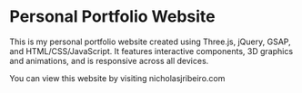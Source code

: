 # Personal Portfolio Website

This is my personal portfolio website created using Three.js, jQuery, GSAP, and HTML/CSS/JavaScript. It features interactive components, 3D graphics and animations, and is responsive across all devices.

You can view this website by visiting nicholasjribeiro.com

